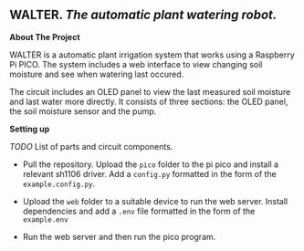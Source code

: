 ## WALTER. _The automatic plant watering robot._

**About The Project**

WALTER is a automatic plant irrigation system that works using a Raspberry Pi PICO. The system includes a web interface to view changing soil moisture and see when watering last occured.

The circuit includes an OLED panel to view the last measured soil moisture and last water more directly. It consists of three sections: the OLED panel, the soil moisture sensor and the pump. 

**Setting up**

_TODO_ List of parts and circuit components.

- Pull the repository. Upload the `pico` folder to the pi pico and install a relevant sh1106 driver. Add a `config.py` formatted in the form of the `example.config.py`.

- Upload the `web` folder to a suitable device to run the web server. Install dependencies and add a `.env` file formatted in the form of the `example.env`

- Run the web server and then run the pico program. 


